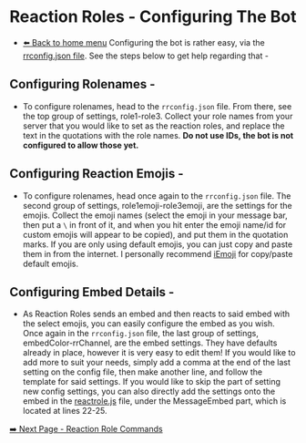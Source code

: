# Reaction Roles - Configuring The Bot
 * [⬅️ Back to home menu](./../README.md)
Configuring the bot is rather easy, via the [rrconfig.json file](./../rrconfig.json). See the steps below to get help regarding that -

## Configuring Rolenames -
* To configure rolenames, head to the ``rrconfig.json`` file. From there, see the top group of settings, role1-role3. Collect your role names from your server that you would like to set as the reaction roles, and replace the text in the quotations with the role names. **Do not use IDs, the bot is not configured to allow those yet.**

## Configuring Reaction Emojis -
* To configure rolenames, head once again to the ``rrconfig.json`` file. The second group of settings, role1emoji-role3emoji, are the settings for the emojis. Collect the emoji names (select the emoji in your message bar, then put a ``\`` in front of it, and when you hit enter the emoji name/id for custom emojis will appear to be copied), and put them in the quotation marks. If you are only using default emojis, you can just copy and paste them in from the internet. I personally recommend [iEmoji](https://www.iemoji.com) for copy/paste default emojis.

## Configuring Embed Details -
* As Reaction Roles sends an embed and then reacts to said embed with the select emojis, you can easily configure the embed as you wish. Once again in the ``rrconfig.json`` file, the last group of settings, embedColor-rrChannel, are the embed settings. They have defaults already in place, however it is very easy to edit them! If you would like to add more to suit your needs, simply add a comma at the end of the last setting on the config file, then make another line, and follow the template for said settings. If you would like to skip the part of setting new config settings, you can also directly add the settings onto the embed in the [reactrole.js](./../commands/reactrole.js) file, under the MessageEmbed part, which is located at lines 22-25.

[➡️ Next Page - Reaction Role Commands](./rr-commands.md)
